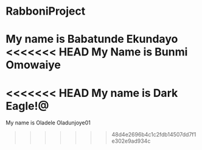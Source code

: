 # RabboniProject

My name is Babatunde Ekundayo
<<<<<<< HEAD
My Name is Bunmi Omowaiye
=======

<<<<<<< HEAD
My name is Dark Eagle!@
=======
My name is Oladele Oladunjoye01
>>>>>>> 48d4e2696b4c1c2fdb14507dd7f1e302e9ad934c
